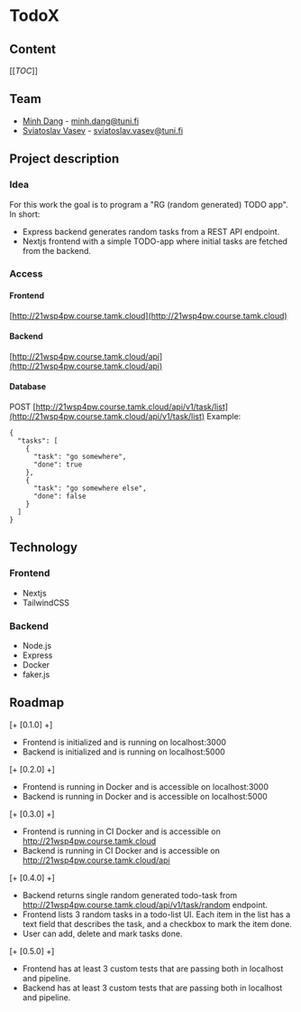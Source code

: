 # TodoX
## Content
[[_TOC_]]

## Team
- [Minh Dang](https://github.com/minhdangphuoc) - minh.dang@tuni.fi
- [Sviatoslav Vasev](https://gitlab.tamk.cloud/cpsvva) - sviatoslav.vasev@tuni.fi

## Project description
### Idea
For this work the goal is to program a "RG (random generated) TODO app". In short:
- Express backend generates random tasks from a REST API endpoint.
- Nextjs frontend with a simple TODO-app where initial tasks are fetched from the backend.

### Access
#### Frontend
[http://21wsp4pw.course.tamk.cloud](http://21wsp4pw.course.tamk.cloud)
#### Backend
[http://21wsp4pw.course.tamk.cloud/api](http://21wsp4pw.course.tamk.cloud/api)
#### Database
POST [http://21wsp4pw.course.tamk.cloud/api/v1/task/list](http://21wsp4pw.course.tamk.cloud/api/v1/task/list)
Example:
```javacript
{
  "tasks": [
    {
      "task": "go somewhere",
      "done": true
    },
	{
      "task": "go somewhere else",
      "done": false
    }
  ]
}
```

## Technology
### Frontend
- Nextjs
- TailwindCSS
### Backend
- Node.js
- Express
- Docker
- faker.js

## Roadmap 

[+ [0.1.0] +]
 - Frontend is initialized and is running on localhost:3000
 - Backend is initialized and is running on localhost:5000

[+ [0.2.0] +]
 - Frontend is running in Docker and is accessible on localhost:3000
 - Backend is running in Docker and is accessible on localhost:5000

[+ [0.3.0] +]
 - Frontend is running in CI Docker and is accessible on http://21wsp4pw.course.tamk.cloud
 - Backend is running in CI Docker and is accessible on http://21wsp4pw.course.tamk.cloud/api

[+ [0.4.0] +]
- Backend returns single random generated todo-task from http://21wsp4pw.course.tamk.cloud/api/v1/task/random endpoint.
- Frontend lists 3 random tasks in a todo-list UI. Each item in the list has a text field that describes the task, and a checkbox to mark the item done.
- User can add, delete and mark tasks done.

[+ [0.5.0] +]
 - Frontend has at least 3 custom tests that are passing both in localhost and pipeline.
 - Backend has at least 3 custom tests that are passing both in localhost and pipeline.
